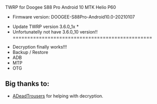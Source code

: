 TWRP for Doogee S88 Pro Android 10 MTK Helio P60
- Firmware version: DOOGEE-S88Pro-Android10.0-20210107
* Update TWRP version 3.6.0_1x *
* Unfortunatelly not have 3.6.0_10 version!!
================================================ 
- Decryption finally works!!!
- Backup / Restore
- ADB
- MTP
- OTG
## Big thanks to:
- [ADeadTrousers](https://github.com/ADeadTrousers) for helping with decryption.
